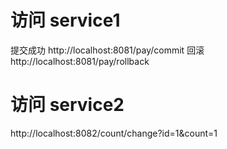 
# 访问 service1
提交成功
http://localhost:8081/pay/commit
回滚
http://localhost:8081/pay/rollback

# 访问 service2
http://localhost:8082/count/change?id=1&count=1
